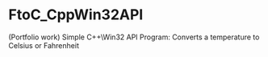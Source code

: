 FtoC_CppWin32API
================

(Portfolio work) Simple C++\Win32 API Program: Converts a temperature to Celsius or Fahrenheit
